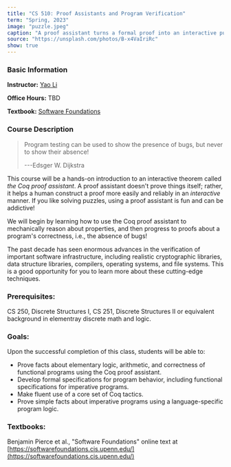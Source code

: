 ```yaml
---
title: "CS 510: Proof Assistants and Program Verification"
term: "Spring, 2023"
image: "puzzle.jpeg"
caption: "A proof assistant turns a formal proof into an interactive puzzle."
source: "https://unsplash.com/photos/B-x4VaIriRc"
show: true
---
```


### Basic Information

**Instructor:** [Yao Li](../index.html)

**Office Hours:** TBD

**Textbook:** [Software Foundations](https://softwarefoundations.cis.upenn.edu/)

### Course Description

> Program testing can be used to show the presence of bugs, but never to show
> their absence! 
>
> ---Edsger W. Dijkstra

This course will be a hands-on introduction to an interactive theorem called
_the Coq proof assistant_. A proof assistant doesn't prove things itself;
rather, it helps a human construct a proof more easily and reliably in an
_interactive_ manner. If you like solving puzzles, using a proof assistant is
fun and can be addictive!

We will begin by learning how to use the Coq proof assistant to mechanically
reason about properties, and then progress to proofs about a program's
correctness, i.e., the absence of bugs!

The past decade has seen enormous advances in the verification of important
software infrastructure, including realistic cryptographic libraries, data
structure libraries, compilers, operating systems, and file systems. This is a
good opportunity for you to learn more about these cutting-edge techniques.

### Prerequisites:
CS 250, Discrete Structures I, CS 251, Discrete Structures II or equivalent
background in elementray discrete math and logic.

### Goals:
Upon the successful completion of this class, students will be able to:

- Prove facts about elementary logic, arithmetic, and correctness of functional
  programs using the Coq proof assistant.
- Develop formal specifications for program behavior, including functional
  specifications for imperative programs.
- Make fluent use of a core set of Coq tactics.
- Prove simple facts about imperative programs using a language-specific program
  logic.

### Textbooks:
Benjamin Pierce et al., "Software Foundations" online text at
[https://softwarefoundations.cis.upenn.edu/](https://softwarefoundations.cis.upenn.edu/)
